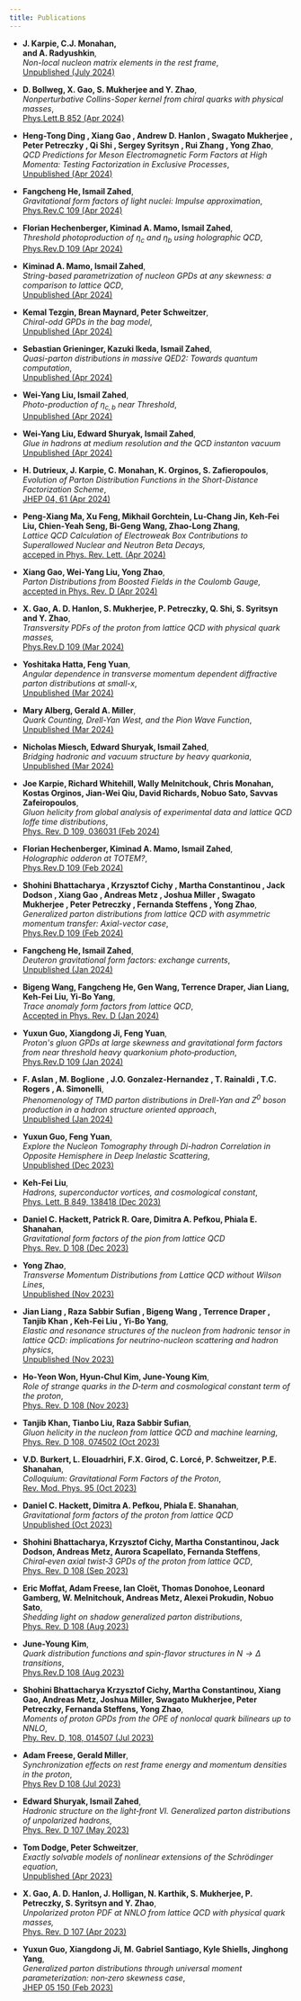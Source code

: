 ```yaml
---
title: Publications
---
```


- **J. Karpie, 
  C.J. Monahan,  
  and A. Radyushkin**, <br/>
  *Non-local nucleon matrix elements in the rest frame*,<br/>
  [Unpublished (July 2024)](https://arxiv.org/abs/2407.16577)
  
- **D. Bollweg, 
  X. Gao, 
  S. Mukherjee 
  and Y. Zhao**, <br/>
  *Nonperturbative Collins-Soper kernel from chiral quarks with physical masses*,<br/>
  [Phys.Lett.B 852 (Apr 2024)](https://inspirehep.net/literature/2764011)

- **Heng-Tong Ding
    , Xiang Gao
    , Andrew D. Hanlon
    , Swagato Mukherjee
    , Peter Petreczky
    , Qi Shi
    , Sergey Syritsyn
    , Rui Zhang
    , Yong Zhao**,<br/>
  *QCD Predictions for Meson Electromagnetic Form Factors at High Momenta: Testing Factorization in Exclusive Processes*,<br/>
  [Unpublished (Apr 2024)](https://inspirehep.net/literature/2774995)

- **Fangcheng He, Ismail Zahed**,<br/>
  *Gravitational form factors of light nuclei: Impulse approximation*,<br/>
  [Phys.Rev.C 109 (Apr 2024)](https://inspirehep.net/literature/2712667)

- **Florian Hechenberger,  Kiminad A. Mamo, Ismail Zahed**,<br/>
  *Threshold photoproduction of $\eta_c$ and $\eta_b$ using holographic QCD*,<br/>
  [Phys.Rev.D 109 (Apr 2024) ](https://inspirehep.net/literature/2750170)

- **Kiminad A. Mamo,  Ismail Zahed**,<br/>
  *String-based parametrization of nucleon GPDs at any skewness: a comparison to lattice QCD*,<br/>
  [Unpublished (Apr 2024)](https://inspirehep.net/literature/2779456)

- **Kemal Tezgin, Brean Maynard, Peter Schweitzer**,<br/>
  *Chiral-odd GPDs in the bag model*,<br/>
  [Unpublished (Apr 2024)](https://inspirehep.net/literature/2778381)
  
- **Sebastian Grieninger, Kazuki Ikeda, Ismail Zahed**,<br/>
  *Quasi-parton distributions in massive QED2: Towards quantum computation*,<br/>
  [Unpublished (Apr 2024)](https://inspirehep.net/literature/2774992)

- **Wei-Yang Liu, Ismail Zahed**,<br/>
 *Photo-production of $\eta_{c,b}$ near Threshold*, <br/>
 [Unpublished (Apr 2024)](https://inspirehep.net/literature/2774552)<br/>

- **Wei-Yang Liu, Edward Shuryak, Ismail Zahed**, <br/>
  *Glue in hadrons at medium resolution and the QCD instanton vacuum*<br/>
  [Unpublished (Apr 2024)](https://inspirehep.net/literature/2774050)

- **H. Dutrieux, J. Karpie, C. Monahan, K. Orginos, S. Zafieropoulos**,<br/>
  *Evolution of Parton Distribution Functions in the Short-Distance Factorization Scheme*,<br/>
  [JHEP 04, 61 (Apr 2024)](https://inspirehep.net/literature/2715661)

- **Peng‐Xiang Ma, Xu Feng, Mikhail Gorchtein, Lu‐Chang Jin, Keh‐Fei Liu, Chien‐Yeah Seng, Bi‐Geng Wang, Zhao‐Long Zhang**,<br/> 
  *Lattice QCD Calculation of Electroweak Box Contributions to Superallowed Nuclear and Neutron Beta Decays,* <br/>
  [acceped in Phys. Rev. Lett. (Apr 2024)](https://journals.aps.org/prl/accepted/d4074Y47W3416e7df8874f00d8997d9265249c3d0)


- **Xiang Gao, Wei‐Yang Liu, Yong Zhao**,<br /> 
  *Parton Distributions from Boosted Fields in the Coulomb Gauge,*<br/>
  [accepted in Phys. Rev. D (Apr 2024)](https://journals.aps.org/prd/accepted/3c07bY67T3615f98d4e12c183a68b1bc207422181)

- **X. Gao, A. D. Hanlon, S. Mukherjee, P. Petreczky, Q. Shi, S. Syritsyn and Y. Zhao**,<br/>
  *Transversity PDFs of the proton from lattice QCD with physical quark masses,*<br/>
  [Phys.Rev.D 109 (Mar 2024)](https://inspirehep.net/literature/2715638)


- **Yoshitaka Hatta, Feng Yuan**,<br/>
  *Angular dependence in transverse momentum dependent diffractive parton distributions at small-x*,<br/>
  [Unpublished (Mar 2024)](https://inspirehep.net/literature/2772336)

- **Mary Alberg, Gerald A. Miller**,<br/>
  *Quark Counting, Drell-Yan West, and the Pion Wave Function*,<br/>
  [Unpublished (Mar 2024)](https://inspirehep.net/literature/2765938)

- **Nicholas Miesch, Edward Shuryak, Ismail Zahed**,<br/>
  *Bridging hadronic and vacuum structure by heavy quarkonia*,<br/>
  [Unpublished (Mar 2024)](https://inspirehep.net/literature/2772112)

- **Joe Karpie, Richard Whitehill, Wally Melnitchouk, Chris Monahan, Kostas Orginos, Jian-Wei Qiu, David Richards, Nobuo Sato, Savvas Zafeiropoulos**,<br/>
  *Gluon helicity from global analysis of experimental data and lattice QCD Ioffe time distributions*,<br/> 
  [Phys. Rev. D 109, 036031 (Feb 2024)](https://inspirehep.net/literature/2714843)

- **Florian Hechenberger, Kiminad A. Mamo, Ismail Zahed**,<br/>
  *Holographic odderon at TOTEM?*,<br/>
  [ Phys.Rev.D 109 (Feb 2024) ](https://inspirehep.net/literature/2721067)

- **Shohini Bhattacharya
    , Krzysztof Cichy
    , Martha Constantinou
    , Jack Dodson
    , Xiang Gao
    , Andreas Metz
    , Joshua Miller
    , Swagato Mukherjee
    , Peter Petreczky
    , Fernanda Steffens
    , Yong Zhao**,<br/>
  *Generalized parton distributions from lattice QCD with asymmetric momentum transfer: Axial-vector case*,<br/>
  [Phys.Rev.D 109 (Feb 2024)](https://inspirehep.net/literature/2713085)

- **Fangcheng He, Ismail Zahed**,<br/>
  *Deuteron gravitational form factors: exchange currents*,<br/>
  [Unpublished (Jan 2024)](https://inspirehep.net/literature/2747749)

- **Bigeng Wang, Fangcheng He, Gen Wang, Terrence Draper, Jian Liang, Keh-Fei Liu, Yi-Bo Yang**,<br/>
  *Trace anomaly form factors from lattice QCD*,<br/> 
  [Accepted in Phys. Rev. D (Jan 2024)](https://inspirehep.net/literature/2745662)

- **Yuxun Guo, Xiangdong Ji, Feng Yuan**,<br/>
  *Proton's gluon GPDs at large skewness and gravitational form factors from near threshold heavy quarkonium photo‐production*,<br/> 
  [Phys.Rev.D 109 (Jan 2024)](https://inspirehep.net/literature/2691007)

- **F. Aslan
    , M. Boglione
    , J.O. Gonzalez-Hernandez
    , T. Rainaldi
    , T.C. Rogers
    , A. Simonelli**,<br/>
  *Phenomenology of TMD parton distributions in Drell-Yan and $Z^0$ boson production in a hadron structure oriented approach*,<br/>
  [Unpublished (Jan 2024)](https://inspirehep.net/literature/2751355)

- **Yuxun Guo, Feng Yuan**,<br/>
  *Explore the Nucleon Tomography through Di-hadron Correlation in Opposite Hemisphere in Deep Inelastic Scattering*,<br/>
  [Unpublished (Dec 2023)](https://inspirehep.net/literature/2729852)
  
- **Keh-Fei Liu**,<br/>
  *Hadrons, superconductor vortices, and cosmological constant*,<br/>
  [Phys. Lett. B 849, 138418 (Dec 2023)](https://inspirehep.net/literature/2635796)<br/>


- **Daniel C. Hackett, Patrick R. Oare, Dimitra A. Pefkou, Phiala E. Shanahan**,<br/>
  *Gravitational form factors of the pion from lattice QCD*<br/>
  [Phys. Rev. D 108 (Dec 2023)](https://inspirehep.net/literature/2679258)

- **Yong Zhao**,<br/>
  *Transverse Momentum Distributions from Lattice QCD without Wilson Lines*,<br/>
  [Unpublished (Nov 2023)](https://inspirehep.net/literature/2717815)

- **Jian Liang
    , Raza Sabbir Sufian
    , Bigeng Wang
    , Terrence Draper
    , Tanjib Khan
    , Keh-Fei Liu
    , Yi-Bo Yang**,<br/>
  *Elastic and resonance structures of the nucleon from hadronic tensor in lattice QCD: implications for neutrino-nucleon scattering and hadron physics*,<br/>
  [Unpublished (Nov 2023)](https://inspirehep.net/literature/2719761)


- **Ho‐Yeon Won, Hyun‐Chul Kim, June‐Young Kim**,<br/> 
  *Role of strange quarks in the D‐term and cosmological constant term of the proton*,<br/>
  [Phys. Rev. D 108 (Nov 2023)](https://inspirehep.net/literature/2673857)
  
- **Tanjib Khan, Tianbo Liu, Raza Sabbir Sufian**,<br/> 
  *Gluon helicity in the nucleon from lattice QCD and machine learning*,<br/>
  [Phys. Rev. D 108, 074502 (Oct 2023)](https://inspirehep.net/literature/2601256)

- **V.D. Burkert, L. Elouadrhiri, F.X. Girod, C. Lorcé, P. Schweitzer, P.E. Shanahan**,<br/>
  *Colloquium: Gravitational Form Factors of the Proton*,<br/> 
  [Rev. Mod. Phys. 95 (Oct 2023)](https://inspirehep.net/literature/2642379)


- **Daniel C. Hackett, Dimitra A. Pefkou, Phiala E. Shanahan**,<br/>
  *Gravitational form factors of the proton from lattice QCD* <br/>
  [Unpublished (Oct 2023)](https://inspirehep.net/literature/2709825)

- **Shohini Bhattacharya, Krzysztof Cichy, Martha Constantinou, Jack Dodson, Andreas Metz, Aurora Scapellato, Fernanda Steffens**,<br/>
  *Chiral‐even axial twist‐3 GPDs of the proton from lattice QCD*,<br/> 
  [Phys. Rev. D 108 (Sep 2023)](https://inspirehep.net/literature/2667539)


- **Eric Moffat, Adam Freese, Ian Cloët, Thomas Donohoe, Leonard Gamberg, W. Melnitchouk, Andreas Metz, Alexei Prokudin, Nobuo Sato**,<br/>
  *Shedding light on shadow generalized parton distributions*,<br/>
  [Phys. Rev. D 108 (Aug 2023)](https://inspirehep.net/literature/2644576)

- **June-Young Kim**,<br/>
  *Quark distribution functions and spin-flavor structures in $N\to \Delta$ transitions*,<br/>
  [Phys.Rev.D 108 (Aug 2023)](https://inspirehep.net/literature/2661482)


- **Shohini Bhattacharya Krzysztof Cichy, Martha Constantinou, Xiang Gao, Andreas Metz, Joshua Miller, Swagato Mukherjee, Peter Petreczky, Fernanda Steffens, Yong Zhao**,<br/> 
  *Moments of proton GPDs from the OPE of nonlocal quark bilinears up to NNLO*,<br/> 
  [Phy. Rev. D, 108, 014507 (Jul 2023)](https://inspirehep.net/literature/2660835)


- **Adam Freese, Gerald Miller**,<br/> 
  *Synchronization effects on rest frame energy and momentum densities in the proton*,<br/>
  [Phys Rev D 108 (Jul 2023)](https://inspirehep.net/literature/2679261)


- **Edward Shuryak, Ismail Zahed**,<br/>
  *Hadronic structure on the light‐front VI. Generalized parton distributions of unpolarized hadrons*,<br/>
  [Phys. Rev. D 107 (May 2023)](https://inspirehep.net/literature/2627849)


- **Tom Dodge, Peter Schweitzer**,<br/>
  *Exactly solvable models of nonlinear extensions of the Schrödinger equation*, <br/>
  [Unpublished (Apr 2023)](https://inspirehep.net/literature/2648413)


- **X. Gao, A. D. Hanlon, J. Holligan, N. Karthik, S. Mukherjee, P. Petreczky, S. Syritsyn and Y. Zhao**, <br/>
  *Unpolarized proton PDF at NNLO from lattice QCD with physical quark masses,* <br/>
  [Phys. Rev. D 107 (Apr 2023)](https://inspirehep.net/literature/2618174)


- **Yuxun Guo, Xiangdong Ji, M. Gabriel Santiago, Kyle Shiells, Jinghong Yang**,<br/>
  *Generalized parton distributions through universal moment parameterization: non‐zero skewness case*,<br/>
  [JHEP 05 150 (Feb 2023)](https://inspirehep.net/literature/2632776)


















